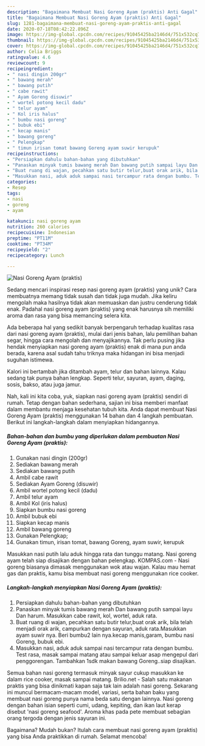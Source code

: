 ```yaml
---
description: "Bagaimana Membuat Nasi Goreng Ayam (praktis) Anti Gagal"
title: "Bagaimana Membuat Nasi Goreng Ayam (praktis) Anti Gagal"
slug: 1281-bagaimana-membuat-nasi-goreng-ayam-praktis-anti-gagal
date: 2020-07-18T08:42:22.896Z
image: https://img-global.cpcdn.com/recipes/91045425ba2146d4/751x532cq70/nasi-goreng-ayam-praktis-foto-resep-utama.jpg
thumbnail: https://img-global.cpcdn.com/recipes/91045425ba2146d4/751x532cq70/nasi-goreng-ayam-praktis-foto-resep-utama.jpg
cover: https://img-global.cpcdn.com/recipes/91045425ba2146d4/751x532cq70/nasi-goreng-ayam-praktis-foto-resep-utama.jpg
author: Celia Briggs
ratingvalue: 4.6
reviewcount: 9
recipeingredient:
- " nasi dingin 200gr"
- " bawang merah"
- " bawang putih"
- " cabe rawit"
- " Ayam Goreng disuwir"
- " wortel potong kecil dadu"
- " telur ayam"
- " Kol iris halus"
- " bumbu nasi goreng"
- " bubuk ebi"
- " kecap manis"
- " bawang goreng"
- " Pelengkap"
- " timun irisan tomat bawang Goreng ayam suwir kerupuk"
recipeinstructions:
- "Persiapkan dahulu bahan-bahan yang dibutuhkan"
- "Panaskan minyak tumis bawang merah Dan bawang putih sampai layu Dan harum. Masukkan cabe rawit, kol, wortel, aduk rata."
- "Buat ruang di wajan, pecahkan satu butir telur,buat orak arik, bila telah menjadi orak arik, campurkan dengan sayuran, aduk rata.Masukkan ayam suwir nya. Beri bumbu2 lain nya.kecap manis,garam, bumbu nasi Goreng, bubuk ebi."
- "Masukkan nasi, aduk aduk sampai nasi tercampur rata dengan bumbu. Test rasa, masak sampai matang atau sampai keluar asap mengepul dari penggorengan. Tambahkan 1sdk makan bawang Goreng..siap disajikan."
categories:
- Resep
tags:
- nasi
- goreng
- ayam

katakunci: nasi goreng ayam 
nutrition: 260 calories
recipecuisine: Indonesian
preptime: "PT11M"
cooktime: "PT34M"
recipeyield: "2"
recipecategory: Lunch

---
```



![Nasi Goreng Ayam (praktis)](https://img-global.cpcdn.com/recipes/91045425ba2146d4/751x532cq70/nasi-goreng-ayam-praktis-foto-resep-utama.jpg)

Sedang mencari inspirasi resep nasi goreng ayam (praktis) yang unik? Cara membuatnya memang tidak susah dan tidak juga mudah. Jika keliru mengolah maka hasilnya tidak akan memuaskan dan justru cenderung tidak enak. Padahal nasi goreng ayam (praktis) yang enak harusnya sih memiliki aroma dan rasa yang bisa memancing selera kita.

Ada beberapa hal yang sedikit banyak berpengaruh terhadap kualitas rasa dari nasi goreng ayam (praktis), mulai dari jenis bahan, lalu pemilihan bahan segar, hingga cara mengolah dan menyajikannya. Tak perlu pusing jika hendak menyiapkan nasi goreng ayam (praktis) enak di mana pun anda berada, karena asal sudah tahu triknya maka hidangan ini bisa menjadi suguhan istimewa.

Kalori ini bertambah jika ditambah ayam, telur dan bahan lainnya. Kalau sedang tak punya bahan lengkap. Seperti telur, sayuran, ayam, daging, sosis, bakso, atau juga jamur.


Nah, kali ini kita coba, yuk, siapkan nasi goreng ayam (praktis) sendiri di rumah. Tetap dengan bahan sederhana, sajian ini bisa memberi manfaat dalam membantu menjaga kesehatan tubuh kita. Anda dapat membuat Nasi Goreng Ayam (praktis) menggunakan 14 bahan dan 4 langkah pembuatan. Berikut ini langkah-langkah dalam menyiapkan hidangannya.

<!--inarticleads1-->

##### Bahan-bahan dan bumbu yang diperlukan dalam pembuatan Nasi Goreng Ayam (praktis):

1. Gunakan  nasi dingin (200gr)
1. Sediakan  bawang merah
1. Sediakan  bawang putih
1. Ambil  cabe rawit
1. Sediakan  Ayam Goreng (disuwir)
1. Ambil  wortel potong kecil (dadu)
1. Ambil  telur ayam
1. Ambil  Kol (iris halus)
1. Siapkan  bumbu nasi goreng
1. Ambil  bubuk ebi
1. Siapkan  kecap manis
1. Ambil  bawang goreng
1. Gunakan  Pelengkap;
1. Gunakan  timun, irisan tomat, bawang Goreng, ayam suwir, kerupuk


Masukkan nasi putih lalu aduk hingga rata dan tunggu matang. Nasi goreng ayam telah siap disajikan dengan bahan pelengkap. KOMPAS.com - Nasi goreng biasanya dimasak menggunakan wok atau wajan. Kalau mau hemat gas dan praktis, kamu bisa membuat nasi goreng menggunakan rice cooker. 

<!--inarticleads2-->

##### Langkah-langkah menyiapkan Nasi Goreng Ayam (praktis):

1. Persiapkan dahulu bahan-bahan yang dibutuhkan
1. Panaskan minyak tumis bawang merah Dan bawang putih sampai layu Dan harum. Masukkan cabe rawit, kol, wortel, aduk rata.
1. Buat ruang di wajan, pecahkan satu butir telur,buat orak arik, bila telah menjadi orak arik, campurkan dengan sayuran, aduk rata.Masukkan ayam suwir nya. Beri bumbu2 lain nya.kecap manis,garam, bumbu nasi Goreng, bubuk ebi.
1. Masukkan nasi, aduk aduk sampai nasi tercampur rata dengan bumbu. Test rasa, masak sampai matang atau sampai keluar asap mengepul dari penggorengan. Tambahkan 1sdk makan bawang Goreng..siap disajikan.


Semua bahan nasi goreng termasuk minyak sayur cukup masukkan ke dalam rice cooker, masak sampai matang. Brilio.net - Salah satu makanan praktis yang bisa dinikmati kapan saja tak lain adalah nasi goreng. Sekarang ini muncul bermacam-macam model, variasi, serta bahan baku yang membuat nasi goreng punya nama beda satu dengan lainnya. Nasi goreng dengan bahan isian seperti cumi, udang, kepiting, dan ikan laut kerap disebut &#39;nasi goreng seafood&#39;. Aroma khas pada pete membuat sebagian orang tergoda dengan jenis sayuran ini. 

Bagaimana? Mudah bukan? Itulah cara membuat nasi goreng ayam (praktis) yang bisa Anda praktikkan di rumah. Selamat mencoba!
